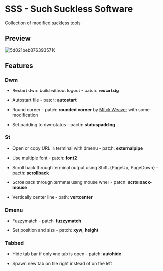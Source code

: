 # SSS - Such Suckless Software

Collection of modified suckless tools

## Preview

![5d021beb8763935710](https://i.loli.net/2019/06/13/5d021beb8763935710.png)

## Features

### Dwm

- Restart dwm build without logout - patch: **restartsig**

- Autostart file - patch: **autostart**

- Round corner - patch: **rounded corner** by  [Mitch Weaver](github.com/MitchWeaver) with some modification

- Set padding to dwmstatus - pacth: **statuspadding**

### St

- Open or copy URL in terminal with dmenu - patch: **externalpipe**

- Use multiple font - patch: **font2**

- Scroll back through terminal output using Shift+{PageUp, PageDown} - pacth: **scrollback**

- Scroll back through terminal using mouse whell - patch: **scrollback-mouse**

- Vertically center line - path: **vertcenter**

### Dmenu

- Fuzzymatch - patch: **fuzzymatch**

- Set position and size - patch: **xyw**, **height**

### Tabbed

- Hide tab bar if only one tab is open - patch: **autohide**

- Spawn new tab on the right instead of on the left
